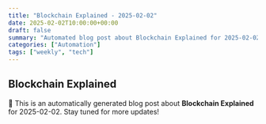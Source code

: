 ```yaml
---
title: "Blockchain Explained - 2025-02-02"
date: 2025-02-02T10:00:00+00:00
draft: false
summary: "Automated blog post about Blockchain Explained for 2025-02-02."
categories: ["Automation"]
tags: ["weekly", "tech"]
---
```


## Blockchain Explained

🚀 This is an automatically generated blog post about **Blockchain Explained** for 2025-02-02. Stay tuned for more updates!
